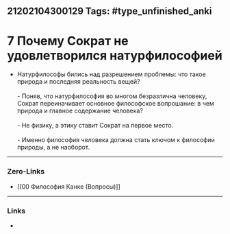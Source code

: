 21202104300129
Tags: #type_unfinished_anki 
---
# 7 Почему Сократ не удовлетворился натурфилософией

 - Натурфилософы бились над разрешением проблемы: что такое природа и последняя реальность вещей? <br><br> - Поняв, что натурфилософия во многом безразлична человеку, Сократ переиначивает основное философское вопрошание: в чем природа и главное содержание человека? <br><br> - Не физику, а этику ставит Сократ на первое место.  <br><br> - Именно философия человека должна стать ключом к философии природы, а не наоборот.

---
### Zero-Links
- [[00 Философия Канке (Вопросы)]]
---
### Links
-